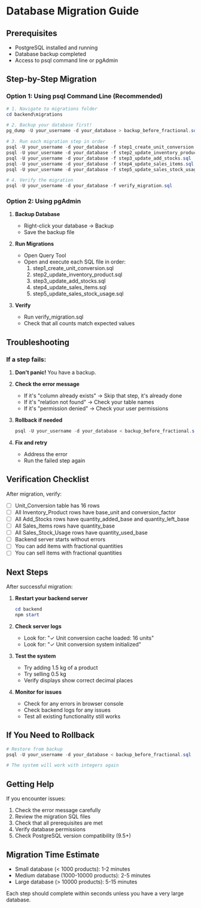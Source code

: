 # Database Migration Guide

## Prerequisites
- PostgreSQL installed and running
- Database backup completed
- Access to psql command line or pgAdmin

## Step-by-Step Migration

### Option 1: Using psql Command Line (Recommended)

```powershell
# 1. Navigate to migrations folder
cd backend\migrations

# 2. Backup your database first!
pg_dump -U your_username -d your_database > backup_before_fractional.sql

# 3. Run each migration step in order
psql -U your_username -d your_database -f step1_create_unit_conversion.sql
psql -U your_username -d your_database -f step2_update_inventory_product.sql
psql -U your_username -d your_database -f step3_update_add_stocks.sql
psql -U your_username -d your_database -f step4_update_sales_items.sql
psql -U your_username -d your_database -f step5_update_sales_stock_usage.sql

# 4. Verify the migration
psql -U your_username -d your_database -f verify_migration.sql
```

### Option 2: Using pgAdmin

1. **Backup Database**
   - Right-click your database → Backup
   - Save the backup file

2. **Run Migrations**
   - Open Query Tool
   - Open and execute each SQL file in order:
     1. step1_create_unit_conversion.sql
     2. step2_update_inventory_product.sql
     3. step3_update_add_stocks.sql
     4. step4_update_sales_items.sql
     5. step5_update_sales_stock_usage.sql

3. **Verify**
   - Run verify_migration.sql
   - Check that all counts match expected values

## Troubleshooting

### If a step fails:

1. **Don't panic!** You have a backup.

2. **Check the error message**
   - If it's "column already exists" → Skip that step, it's already done
   - If it's "relation not found" → Check your table names
   - If it's "permission denied" → Check your user permissions

3. **Rollback if needed**
   ```powershell
   psql -U your_username -d your_database < backup_before_fractional.sql
   ```

4. **Fix and retry**
   - Address the error
   - Run the failed step again

## Verification Checklist

After migration, verify:

- [ ] Unit_Conversion table has 16 rows
- [ ] All Inventory_Product rows have base_unit and conversion_factor
- [ ] All Add_Stocks rows have quantity_added_base and quantity_left_base
- [ ] All Sales_Items rows have quantity_base
- [ ] All Sales_Stock_Usage rows have quantity_used_base
- [ ] Backend server starts without errors
- [ ] You can add items with fractional quantities
- [ ] You can sell items with fractional quantities

## Next Steps

After successful migration:

1. **Restart your backend server**
   ```powershell
   cd backend
   npm start
   ```

2. **Check server logs**
   - Look for: "✓ Unit conversion cache loaded: 16 units"
   - Look for: "✓ Unit conversion system initialized"

3. **Test the system**
   - Try adding 1.5 kg of a product
   - Try selling 0.5 kg
   - Verify displays show correct decimal places

4. **Monitor for issues**
   - Check for any errors in browser console
   - Check backend logs for any issues
   - Test all existing functionality still works

## If You Need to Rollback

```powershell
# Restore from backup
psql -U your_username -d your_database < backup_before_fractional.sql

# The system will work with integers again
```

## Getting Help

If you encounter issues:
1. Check the error message carefully
2. Review the migration SQL files
3. Check that all prerequisites are met
4. Verify database permissions
5. Check PostgreSQL version compatibility (9.5+)

## Migration Time Estimate

- Small database (< 1000 products): 1-2 minutes
- Medium database (1000-10000 products): 2-5 minutes
- Large database (> 10000 products): 5-15 minutes

Each step should complete within seconds unless you have a very large database.
